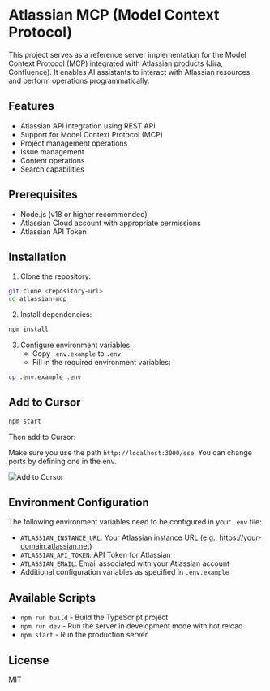 # Atlassian MCP (Model Context Protocol)

This project serves as a reference server implementation for the Model Context Protocol (MCP) integrated with Atlassian products (Jira, Confluence). It enables AI assistants to interact with Atlassian resources and perform operations programmatically.

## Features

- Atlassian API integration using REST API
- Support for Model Context Protocol (MCP)
- Project management operations
- Issue management
- Content operations
- Search capabilities

## Prerequisites

- Node.js (v18 or higher recommended)
- Atlassian Cloud account with appropriate permissions
- Atlassian API Token

## Installation

1. Clone the repository:
```bash
git clone <repository-url>
cd atlassian-mcp
```

2. Install dependencies:
```bash
npm install
```

3. Configure environment variables:
   - Copy `.env.example` to `.env`
   - Fill in the required environment variables:
```bash
cp .env.example .env
```

## Add to Cursor

```bash
npm start
```

Then add to Cursor:

Make sure you use the path `http://localhost:3000/sse`. You can change ports by defining one in the env.

![Add to Cursor](add-to-cursor.png)

## Environment Configuration

The following environment variables need to be configured in your `.env` file:

- `ATLASSIAN_INSTANCE_URL`: Your Atlassian instance URL (e.g., https://your-domain.atlassian.net)
- `ATLASSIAN_API_TOKEN`: API Token for Atlassian
- `ATLASSIAN_EMAIL`: Email associated with your Atlassian account
- Additional configuration variables as specified in `.env.example`

## Available Scripts

- `npm run build` - Build the TypeScript project
- `npm run dev` - Run the server in development mode with hot reload
- `npm start` - Run the production server

## License

MIT
